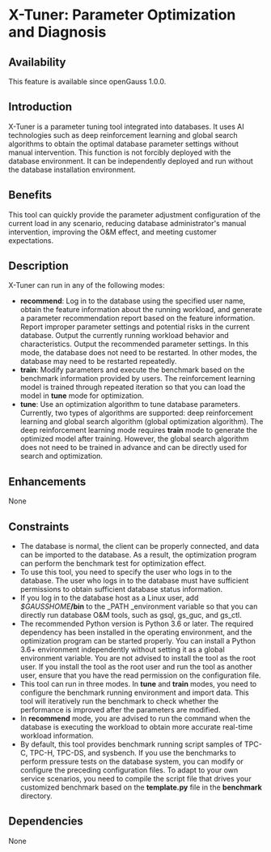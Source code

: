 # X-Tuner: Parameter Optimization and Diagnosis<a name="EN-US_TOPIC_0000001138509455"></a>

## Availability<a name="section1145114551456"></a>

This feature is available since openGauss 1.0.0.

## Introduction<a name="section11132102216514"></a>

X-Tuner is a parameter tuning tool integrated into databases. It uses AI technologies such as deep reinforcement learning and global search algorithms to obtain the optimal database parameter settings without manual intervention. This function is not forcibly deployed with the database environment. It can be independently deployed and run without the database installation environment.

## Benefits<a name="section821115055213"></a>

This tool can quickly provide the parameter adjustment configuration of the current load in any scenario, reducing database administrator's manual intervention, improving the O&M effect, and meeting customer expectations.

## Description<a name="section144981815125"></a>

X-Tuner can run in any of the following modes:

-   **recommend**: Log in to the database using the specified user name, obtain the feature information about the running workload, and generate a parameter recommendation report based on the feature information. Report improper parameter settings and potential risks in the current database. Output the currently running workload behavior and characteristics. Output the recommended parameter settings. In this mode, the database does not need to be restarted. In other modes, the database may need to be restarted repeatedly.
-   **train**: Modify parameters and execute the benchmark based on the benchmark information provided by users. The reinforcement learning model is trained through repeated iteration so that you can load the model in  **tune**  mode for optimization.
-   **tune**: Use an optimization algorithm to tune database parameters. Currently, two types of algorithms are supported: deep reinforcement learning and global search algorithm \(global optimization algorithm\). The deep reinforcement learning mode requires  **train**  mode to generate the optimized model after training. However, the global search algorithm does not need to be trained in advance and can be directly used for search and optimization.

## Enhancements<a name="section94607311511"></a>

None

## Constraints<a name="section19941221059"></a>

-   The database is normal, the client can be properly connected, and data can be imported to the database. As a result, the optimization program can perform the benchmark test for optimization effect.
-   To use this tool, you need to specify the user who logs in to the database. The user who logs in to the database must have sufficient permissions to obtain sufficient database status information.
-   If you log in to the database host as a Linux user, add  _$GAUSSHOME_**/bin**  to the  _PATH _environment variable so that you can directly run database O&M tools, such as gsql, gs\_guc, and gs\_ctl.
-   The recommended Python version is Python 3.6 or later. The required dependency has been installed in the operating environment, and the optimization program can be started properly. You can install a Python 3.6+ environment independently without setting it as a global environment variable. You are not advised to install the tool as the root user. If you install the tool as the root user and run the tool as another user, ensure that you have the read permission on the configuration file.
-   This tool can run in three modes. In  **tune**  and  **train**  modes, you need to configure the benchmark running environment and import data. This tool will iteratively run the benchmark to check whether the performance is improved after the parameters are modified.
-   In  **recommend**  mode, you are advised to run the command when the database is executing the workload to obtain more accurate real-time workload information.
-   By default, this tool provides benchmark running script samples of TPC-C, TPC-H, TPC-DS, and sysbench. If you use the benchmarks to perform pressure tests on the database system, you can modify or configure the preceding configuration files. To adapt to your own service scenarios, you need to compile the script file that drives your customized benchmark based on the  **template.py**  file in the  **benchmark**  directory.

## Dependencies<a name="section10273171137"></a>

None

